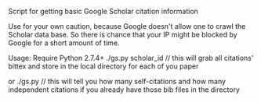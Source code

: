 Script for getting basic Google Scholar citation information

Use for your own caution, because Google doesn't allow one to crawl the Scholar data base. So there is chance that your IP might be blocked by Google for a short amount of time.


Usage: Require Python 2.7.4+
./gs.py scholar_id  // this will grab all citations' bittex and store in the local directory for each of you paper

or
./gs.py  // this will tell you how many self-citations and how many independent citations if you already have those bib files in the directory
